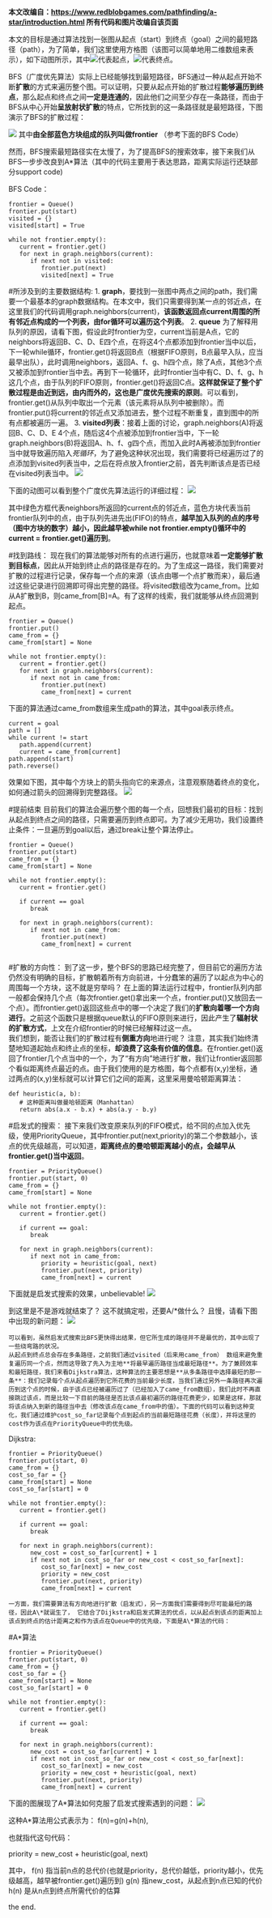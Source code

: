**本文改编自：https://www.redblobgames.com/pathfinding/a-star/introduction.html
所有代码和图片改编自该页面**

本文的目标是通过算法找到一张图从起点（start）到终点（goal）之间的最短路径（path），为了简单，我们这里使用方格图（该图可以简单地用二维数组来表示），如下动图所示，其中![](https://images2018.cnblogs.com/blog/1366151/201804/1366151-20180403110029994-211632209.png)代表起点，![](https://images2018.cnblogs.com/blog/1366151/201804/1366151-20180403110040346-948274336.png)代表终点。

BFS（广度优先算法）实际上已经能够找到最短路径，BFS通过一种从起点开始不断**扩散**的方式来遍历整个图。可以证明，只要从起点开始的扩散过程**能够遍历到终点**，那么起点和终点之间**一定是连通的**，因此他们之间至少存在一条路径，而由于BFS从中心开始**呈放射状扩散**的特点，它所找到的这一条路径就是最短路径，下图演示了BFS的扩散过程：

![](https://images2018.cnblogs.com/blog/1366151/201804/1366151-20180403104901432-1989537165.gif)
其中**由全部蓝色方块组成的队列叫做frontier** （参考下面的BFS Code）

然而，BFS搜索最短路径实在太慢了，为了提高BFS的搜索效率，接下来我们从BFS一步步改良到A\*算法（其中的代码主要用于表达思路，距离实际运行还缺部分support code)  

BFS Code：

```
frontier = Queue()
frontier.put(start)
visited = {}
visited[start] = True

while not frontier.empty():
   current = frontier.get()
   for next in graph.neighbors(current):
      if next not in visited:
         frontier.put(next)
         visited[next] = True
```
#所涉及到的主要数据结构:
    1.  **graph**，要找到一张图中两点之间的path，我们需要一个最基本的graph数据结构。在本文中，我们只需要得到某一点的邻近点，在这里我们的代码调用graph.neighbors(current)，**该函数返回点current周围的所有邻近点构成的一个列表，由for循环可以遍历这个列表**。
    2.  **queue**  为了解释用队列的原因，请看下图，假设此时frontier为空，current当前是A点，它的neighbors将返回B、C、D、E四个点，在将这4个点都添加到frontier当中以后，下一轮while循环，frontier.get()将返回B点（根据FIFO原则，B点最早入队，应当最早出队），此时调用neighbors，返回A、f、g、h四个点，除了A点，其他3个点又被添加到frontier当中去。再到下一轮循环，此时frontier当中有C、D、f、g、h这几个点，由于队列的FIFO原则，frontier.get()将返回C点。**这样就保证了整个扩散过程是由近到远，由内而外的，这也是广度优先搜索的原则**。可以看到，frontier.get()从队列中取出一个元素（该元素将从队列中被删除）。而frontier.put()将current的邻近点又添加进去，整个过程不断重复，直到图中的所有点都被遍历一遍。
    3.  **visited列表**：接着上面的讨论，graph.neighbors(A)将返回B、C、D、E 4个点，随后这4个点被添加到frontier当中，下一轮graph.neighbors(B)将返回A、h、f、g四个点，而加入此时A再被添加到frontier当中就导致遍历陷入*死循环*，为了避免这种状况出现，我们需要将已经遍历过了的点添加到visited列表当中，之后在将点放入frontier之前，首先判断该点是否已经在visited列表当中。
![](https://images2018.cnblogs.com/blog/1366151/201804/1366151-20180403212513010-774574843.png)


下面的动图可以看到整个广度优先算法运行的详细过程：
![](https://images2018.cnblogs.com/blog/1366151/201804/1366151-20180403105009811-950510127.gif)

其中绿色方框代表neighbors所返回的current点的邻近点，蓝色方块代表当前frontier队列中的点，由于队列先进先出(FIFO)的特点，**越早加入队列的点的序号（图中方块的数字）越小，因此越早被while not frontier.empty()循环中的 current = frontier.get()遍历到**。 


#找到路线：
     现在我们的算法能够对所有的点进行遍历，也就意味着**一定能够扩散到目标点**，因此从开始到终止点的路径是存在的。为了生成这一路径，我们需要对扩散的过程进行记录，保存每一个点的来源（该点由哪一个点扩散而来），最后通过这些记录进行回溯即可得出完整的路径。将visited数组改为came_from。比如从A扩散到B，则came_from[B]=A。有了这样的线索，我们就能够从终点回溯到起点。 


```
frontier = Queue()
frontier.put()
came_from = {}
came_from[start] = None

while not frontier.empty():
   current = frontier.get()
   for next in graph.neighbors(current):
      if next not in came_from:
         frontier.put(next)
         came_from[next] = current
```


下面的算法通过came_from数组来生成path的算法，其中goal表示终点。 

```
current = goal
path = []
while current != start
   path.append(current)
   current = came_from[current]
path.append(start) 
path.reverse() 
```
效果如下图，其中每个方块上的箭头指向它的来源点，注意观察随着终点的变化，如何通过箭头的回溯得到完整路径。 
![](https://images2018.cnblogs.com/blog/1366151/201804/1366151-20180403102143017-1968515233.gif)


#提前结束
目前我们的算法会遍历整个图的每一个点，回想我们最初的目标：找到从起点到终点之间的路径，只需要遍历到终点即可。为了减少无用功，我们设置终止条件：一旦遍历到goal以后，通过break让整个算法停止。 

```
frontier = Queue()
frontier.put(start)
came_from = {}
came_from[start] = None

while not frontier.empty():
   current = frontier.get()

   if current == goal
      break     
      
   for next in graph.neighbors(current):
      if next not in came_from:
         frontier.put(next)
         came_from[next] = current
    
```


#扩散的方向性：
    到了这一步，整个BFS的思路已经完整了，但目前它的遍历方法仍然没有明确的目标，扩散朝着所有方向前进，十分蠢笨的遍历了以起点为中心的周围每一个方块，这不就是穷举吗？
    在上面的算法运行过程中，frontier队列内部一般都会保持几个点（每次frontier.get()拿出来一个点，frontier.put()又放回去一个点）。而frontier.get()返回这些点中的哪一个决定了我们的**扩散向着哪一个方向进行**。之前这个函数只是根据queue默认的FIFO原则来进行，因此产生了**辐射状的扩散方式**，上文在介绍frontier的时候已经解释过这一点。  
    我们想到，能否让我们的扩散过程有**侧重方向**地进行呢？ 注意，其实我们始终清楚地知道起始点和终止点的坐标，**却浪费了这条有价值的信息**。在frontier.get()返回了frontier几个点当中的一个，为了“有方向”地进行扩散，我们让frontier返回那个看似距离终点最近的点。由于我们使用的是方格图，每个点都有(x,y)坐标，通过两点的(x,y)坐标就可以计算它们之间的距离，这里采用曼哈顿距离算法：


```
def heuristic(a, b):
   # 这种距离叫做曼哈顿距离（Manhattan）
   return abs(a.x - b.x) + abs(a.y - b.y)
```
 #启发式的搜索：
接下来我们改变原来队列的FIFO模式，给不同的点加入优先级，使用PriorityQueue，其中frontier.put(next,priority)的第二个参数越小，该点的优先级越高，可以知道，**距离终点的曼哈顿距离越小的点，会越早从frontier.get()当中返回**。
```
frontier = PriorityQueue()
frontier.put(start, 0)
came_from = {}
came_from[start] = None

while not frontier.empty():
   current = frontier.get()

   if current == goal:
      break
   
   for next in graph.neighbors(current):
      if next not in came_from:
         priority = heuristic(goal, next)
         frontier.put(next, priority)
         came_from[next] = current

```
下面就是启发式搜索的效果，unbelievable! 
![](https://images2018.cnblogs.com/blog/1366151/201804/1366151-20180403095700986-1728736528.gif)

到这里是不是游戏就结束了？ 这不就搞定啦，还要A/*做什么？ 且慢，请看下图中出现的新问题：
![](https://images2018.cnblogs.com/blog/1366151/201804/1366151-20180403220228859-2092459299.gif)

    可以看到，虽然启发式搜索比BFS更快得出结果，但它所生成的路径并不是最优的，其中出现了一些绕弯路的状况。
    从起点到终点总会存在多条路径，之前我们通过visited（后来用came_from） 数组来避免重复遍历同一个点，然而这导致了先入为主地**将最早遍历路径当成最短路径**。为了兼顾效率和最短路径，我们来看Dijkstra算法，这种算法的主要思想是**从多条路径中选择最短的那一条**：我们记录每个点从起点遍历到它所花费的当前最少长度，当我们通过另外一条路径再次遍历到这个点的时候，由于该点已经被遍历过了（已经加入了came_from数组），我们此时不再直接跳过该点，而是比较一下目前的路径是否比该点最初遍历的路径花费更少，如果是这样，那就将该点纳入到新的路径当中去（修改该点在came_from中的值）。下面的代码可以看到这种变化，我们通过维护cost_so_far记录每个点到起点的当前最短路径花费（长度），并将这里的cost作为该点在PriorityQueue中的优先级。  

Dijkstra: 
```
frontier = PriorityQueue()
frontier.put(start, 0)
came_from = {}
cost_so_far = {}
came_from[start] = None
cost_so_far[start] = 0

while not frontier.empty():
   current = frontier.get()

   if current == goal:
      break
   
   for next in graph.neighbors(current):
      new_cost = cost_so_far[current] + 1
      if next not in cost_so_far or new_cost < cost_so_far[next]:
         cost_so_far[next] = new_cost
         priority = new_cost
         frontier.put(next, priority)
         came_from[next] = current
```
    一方面，我们需要算法有方向地进行扩散（启发式），另一方面我们需要得到尽可能最短的路径，因此A\*就诞生了， 它结合了Dijkstra和启发式算法的优点，以从起点到该点的距离加上该点到终点的估计距离之和作为该点在Queue中的优先级，下面是A\*算法的代码：
#A\*算法

```
frontier = PriorityQueue()
frontier.put(start, 0)
came_from = {}
cost_so_far = {}
came_from[start] = None
cost_so_far[start] = 0

while not frontier.empty():
   current = frontier.get()

   if current == goal:
      break
   
   for next in graph.neighbors(current):
      new_cost = cost_so_far[current] + 1
      if next not in cost_so_far or new_cost < cost_so_far[next]:
         cost_so_far[next] = new_cost
         priority = new_cost + heuristic(goal, next)
         frontier.put(next, priority)
         came_from[next] = current
```
下面的图展现了A\*算法如何克服了启发式搜索遇到的问题：
![](https://images2018.cnblogs.com/blog/1366151/201804/1366151-20180403220214116-2033483429.png)

这种A*算法用公式表示为： f(n)=g(n)+h(n),

也就指代这句代码： 

priority = new_cost + heuristic(goal, next)


其中， f(n) 指当前n点的总代价(也就是priority，总代价越低，priority越小，优先级越高，越早被frontier.get()遍历到)
g(n) 指new_cost，从起点到n点已知的代价
h(n) 是从n点到终点所需代价的估算



the end.
